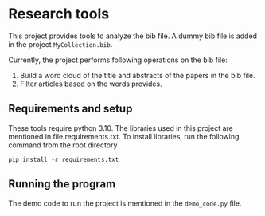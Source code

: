 # Research tools

This project provides tools to analyze the bib file. A dummy bib file is added in the project ```MyCollection.bib```.

Currently, the project performs following operations on the bib file:

1. Build a word cloud of the title and abstracts of the papers in the bib file.
2. Filter articles based on the words provides.


## Requirements and setup
These tools require python 3.10. 
The libraries used in this project are mentioned in file requirements.txt.
To install libraries, run the following command from the root directory

```pip install -r requirements.txt```


## Running the program
The demo code to run the project is mentioned in the ```demo_code.py``` file.